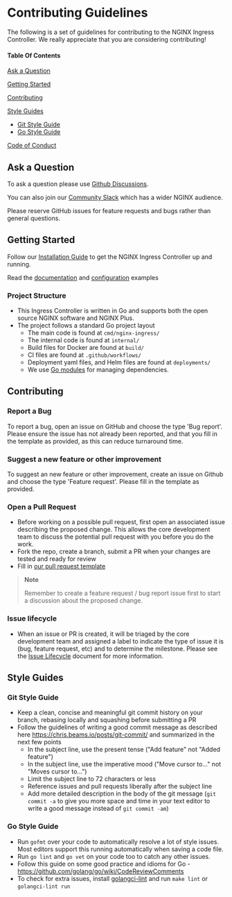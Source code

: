 # Contributing Guidelines

The following is a set of guidelines for contributing to the NGINX Ingress Controller. We really appreciate that you are considering contributing!

#### Table Of Contents

[Ask a Question](#ask-a-question)

[Getting Started](#getting-started)

[Contributing](#contributing)

[Style Guides](#style-guides)
  * [Git Style Guide](#git-style-guide)
  * [Go Style Guide](#go-style-guide)

[Code of Conduct](CODE_OF_CONDUCT.md)

## Ask a Question

To ask a question please use [Github Discussions](https://github.com/nginxinc/kubernetes-ingress/discussions).

You can also join our [Community Slack](https://community.nginx.org/joinslack) which has a wider NGINX audience.

Please reserve GitHub issues for feature requests and bugs rather than general questions.

## Getting Started

Follow our [Installation Guide](https://github.com/nginxinc/kubernetes-ingress/blob/main/docs/content/installation) to get the NGINX Ingress Controller up and running.

Read the [documentation](https://github.com/nginxinc/kubernetes-ingress/tree/main/docs) and [configuration](https://github.com/nginxinc/kubernetes-ingress/tree/main/examples) examples

### Project Structure

* This Ingress Controller is written in Go and supports both the open source NGINX software and NGINX Plus.
* The project follows a standard Go project layout
    * The main code is found at `cmd/nginx-ingress/`
    * The internal code is found at `internal/`
    * Build files for Docker are found at `build/`
    * CI files are found at `.github/workflows/`
    * Deployment yaml files, and Helm files are found at `deployments/`
    * We use [Go modules](https://github.com/golang/go/wiki/Modules) for managing dependencies.

## Contributing

### Report a Bug

To report a bug, open an issue on GitHub and choose the type 'Bug report'. Please ensure the issue has not already been reported, and that you fill in the template as provided, as this can reduce turnaround time.

### Suggest a new feature or other improvement

To suggest an new feature or other improvement, create an issue on Github and choose the type 'Feature request'. Please fill in the template as provided.

### Open a Pull Request

* Before working on a possible pull request, first open an associated issue describing the proposed change. This allows the core development team to discuss the potential pull request with you before you do the work.
* Fork the repo, create a branch, submit a PR when your changes are tested and ready for review
* Fill in [our pull request template](.github/PULL_REQUEST_TEMPLATE.md)

> **Note**
>
> Remember to create a feature request / bug report issue first to start a discussion about the proposed change.

### Issue lifecycle

* When an issue or PR is created, it will be triaged by the core development team and assigned a label to indicate the type of issue it is (bug, feature request, etc) and to determine the milestone. Please see the [Issue Lifecycle](ISSUE_LIFECYCLE.md) document for more information.

## Style Guides

### Git Style Guide

* Keep a clean, concise and meaningful git commit history on your branch, rebasing locally and squashing before submitting a PR
* Follow the guidelines of writing a good commit message as described here https://chris.beams.io/posts/git-commit/ and summarized in the next few points
    * In the subject line, use the present tense ("Add feature" not "Added feature")
    * In the subject line, use the imperative mood ("Move cursor to..." not "Moves cursor to...")
    * Limit the subject line to 72 characters or less
    * Reference issues and pull requests liberally after the subject line
    * Add more detailed description in the body of the git message (`git commit -a` to give you more space and time in your text editor to write a good message instead of `git commit -am`)

### Go Style Guide

* Run `gofmt` over your code to automatically resolve a lot of style issues. Most editors support this running automatically when saving a code file.
* Run `go lint` and `go vet` on your code too to catch any other issues.
* Follow this guide on some good practice and idioms for Go -  https://github.com/golang/go/wiki/CodeReviewComments
* To check for extra issues, install [golangci-lint](https://github.com/golangci/golangci-lint) and run `make lint` or `golangci-lint run`
